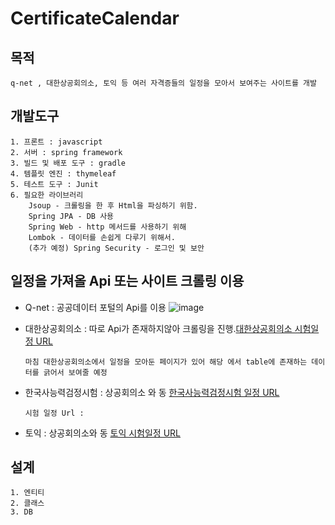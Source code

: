 # CertificateCalendar

## 목적
    q-net , 대한상공회의소, 토익 등 여러 자격증들의 일정을 모아서 보여주는 사이트를 개발

## 개발도구
    1. 프론트 : javascript
    2. 서버 : spring framework
    3. 빌드 및 배포 도구 : gradle
    4. 템플릿 엔진 : thymeleaf
    5. 테스트 도구 : Junit
    6. 필요한 라이브러리 
        Jsoup - 크롤링을 한 후 Html을 파싱하기 위함.
        Spring JPA - DB 사용
        Spring Web - http 메서드를 사용하기 위해
        Lombok - 데이터를 손쉽게 다루기 위해서.
        (추가 예정) Spring Security - 로그인 및 보안

## 일정을 가져올 Api 또는 사이트 크롤링 이용
* Q-net : 공공데이터 포털의 Api를 이용
      ![image](https://user-images.githubusercontent.com/51110811/113085228-666a9c80-921a-11eb-90aa-0f18cc5850d0.png)
* 대한상공회의소 : 따로 Api가 존재하지않아 크롤링을 진행.[대한상공회의소 시험일정 URL](https://license.korcham.net/co/examschedule.do?cate=&sdate=20210331&edate=20211231&pg=1)

      마침 대한상공회의소에서 일정을 모아둔 페이지가 있어 해당 에서 table에 존재하는 데이터를 긁어서 보여줄 예정 
* 한국사능력검정시험 : 상공회의소 와 동 [한국사능력검정시험 일정 URL](http://www.historyexam.go.kr/pageLink.do?link=examSchedule&netfunnel_key=E3F6E920AEF0F72B5FC31EAFDE34542CA2466536624D776F8B997A108DC2E300C8E83DA2516FA2F81F5B13F753C1328764B9521C51BD7E1AD136B18732FF1F58EED1594C22F2A2F4F858FAC3814C3D451CDCA07A9B01911625F47363C1274FCEEE4301E896CCCBABBF1C7F32CA7A9D942C312C302C30)

      시험 일정 Url : 
      
* 토익 : 상공회의소와 동 [토익 시험일정 URL](https://exam.toeic.co.kr/receipt/examSchList.php)


## 설계
    1. 엔티티
    2. 클래스
    3. DB
